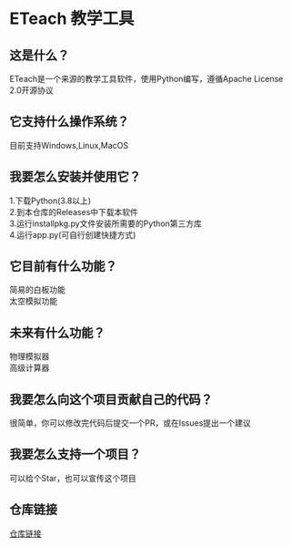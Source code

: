 # ETeach 教学工具
## 这是什么？
ETeach是一个来源的教学工具软件，使用Python编写，遵循Apache License 2.0开源协议
## 它支持什么操作系统？
目前支持Windows,Linux,MacOS
## 我要怎么安装并使用它？
1.下载Python(3.8以上)\
2.到本仓库的Releases中下载本软件\
3.运行installpkg.py文件安装所需要的Python第三方库\
4.运行app.py(可自行创建快捷方式)
## 它目前有什么功能？
简易的白板功能\
太空模拟功能
## 未来有什么功能？
物理模拟器\
高级计算器
## 我要怎么向这个项目贡献自己的代码？
很简单，你可以修改完代码后提交一个PR，或在Issues提出一个建议
## 我要怎么支持一个项目？
可以给个Star，也可以宣传这个项目
## 仓库链接
<a href="https://github.com/mibino/eteach/">仓库链接</a>
